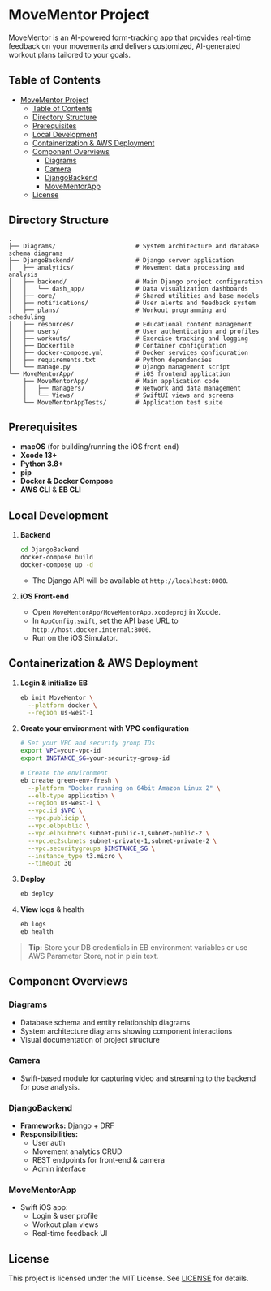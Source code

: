 # MoveMentor Project

MoveMentor is an AI-powered form-tracking app that provides real-time feedback on your movements and delivers customized, AI-generated workout plans tailored to your goals.

## Table of Contents

- [MoveMentor Project](#movementor-project)
  - [Table of Contents](#table-of-contents)
  - [Directory Structure](#directory-structure)
  - [Prerequisites](#prerequisites)
  - [Local Development](#local-development)
  - [Containerization \& AWS Deployment](#containerization--aws-deployment)
  - [Component Overviews](#component-overviews)
    - [Diagrams](#diagrams)
    - [Camera](#camera)
    - [DjangoBackend](#djangobackend)
    - [MoveMentorApp](#movementorapp)
  - [License](#license)

## Directory Structure

```
.
├── Diagrams/                      # System architecture and database schema diagrams
├── DjangoBackend/                 # Django server application
│   ├── analytics/                 # Movement data processing and analysis
│   ├── backend/                   # Main Django project configuration
│   │   └── dash_app/              # Data visualization dashboards
│   ├── core/                      # Shared utilities and base models
│   ├── notifications/             # User alerts and feedback system
│   ├── plans/                     # Workout programming and scheduling
│   ├── resources/                 # Educational content management
│   ├── users/                     # User authentication and profiles
│   ├── workouts/                  # Exercise tracking and logging
│   ├── Dockerfile                 # Container configuration
│   ├── docker-compose.yml         # Docker services configuration
│   ├── requirements.txt           # Python dependencies
│   └── manage.py                  # Django management script
└── MoveMentorApp/                 # iOS frontend application
    ├── MoveMentorApp/             # Main application code
    │   ├── Managers/              # Network and data management
    │   └── Views/                 # SwiftUI views and screens
    └── MoveMentorAppTests/        # Application test suite
```

## Prerequisites

- **macOS** (for building/running the iOS front-end)  
- **Xcode 13+**  
- **Python 3.8+**  
- **pip**  
- **Docker & Docker Compose**  
- **AWS CLI** & **EB CLI**  

## Local Development

1. **Backend**  
   ```bash
   cd DjangoBackend
   docker-compose build
   docker-compose up -d
   ```
   - The Django API will be available at `http://localhost:8000`.

2. **iOS Front-end**  
   - Open `MoveMentorApp/MoveMentorApp.xcodeproj` in Xcode.  
   - In `AppConfig.swift`, set the API base URL to `http://host.docker.internal:8000`.  
   - Run on the iOS Simulator.

## Containerization & AWS Deployment

1. **Login & initialize EB**  
   ```bash
   eb init MoveMentor \
     --platform docker \
     --region us-west-1
   ```

2. **Create your environment with VPC configuration**  
   ```bash
   # Set your VPC and security group IDs
   export VPC=your-vpc-id
   export INSTANCE_SG=your-security-group-id

   # Create the environment
   eb create green-env-fresh \
     --platform "Docker running on 64bit Amazon Linux 2" \
     --elb-type application \
     --region us-west-1 \
     --vpc.id $VPC \
     --vpc.publicip \
     --vpc.elbpublic \
     --vpc.elbsubnets subnet-public-1,subnet-public-2 \
     --vpc.ec2subnets subnet-private-1,subnet-private-2 \
     --vpc.securitygroups $INSTANCE_SG \
     --instance_type t3.micro \
     --timeout 30
   ```

3. **Deploy**  
   ```bash
   eb deploy
   ```

4. **View logs** & health  
   ```bash
   eb logs
   eb health
   ```

> **Tip:** Store your DB credentials in EB environment variables or use AWS Parameter Store, not in plain text.

## Component Overviews

### Diagrams
- Database schema and entity relationship diagrams
- System architecture diagrams showing component interactions
- Visual documentation of project structure

### Camera  
- Swift-based module for capturing video and streaming to the backend for pose analysis.

### DjangoBackend  
- **Frameworks:** Django + DRF  
- **Responsibilities:**  
  - User auth  
  - Movement analytics CRUD  
  - REST endpoints for front-end & camera  
  - Admin interface  

### MoveMentorApp  
- Swift iOS app:  
  - Login & user profile  
  - Workout plan views  
  - Real-time feedback UI  

## License

This project is licensed under the MIT License. See [LICENSE](LICENSE) for details.